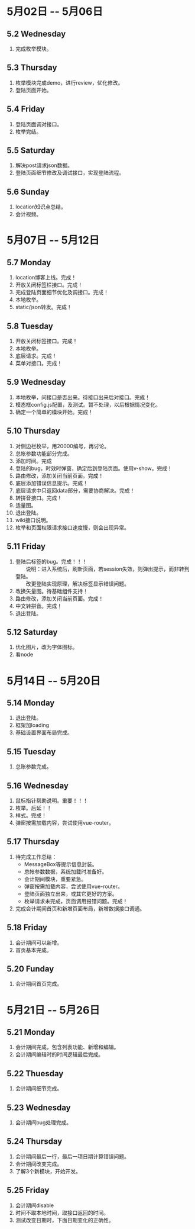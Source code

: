 # 5月02日 -- 5月06日

## 5.2 Wednesday
1. 完成枚举模块。

## 5.3 Thursday
1. 枚举模块完成demo，进行review，优化修改。
2. 登陆页面开始。

## 5.4 Friday
1. 登陆页面调对接口。
2. 枚举完结。

## 5.5 Saturday
1. 解决post请求json数据。
2. 登陆页面细节修改及调试接口，实现登陆流程。

## 5.6 Sunday
1. location知识点总结。
2. 会计视频。

# 5月07日 -- 5月12日

## 5.7 Monday
1. location博客上线。完成！
2. 开放关闭标签栏接口。完成！
3. 完成登陆页面细节优化及调接口。完成！
4. 本地枚举。
5. static/json转发。完成！

## 5.8 Tuesday
1. 开放关闭标签接口。完成！
2. 本地枚举。
3. 底层请求。完成！
4. 菜单对接口。完成！

## 5.9 Wednesday
1. 本地枚举，问接口是否出来。待接口出来后对接口。完成！
2. 模态框config.js配置，及测试。暂不处理，以后根据情况变化。
3. 确定一个简单的模块开始。完成！

## 5.10 Thursday
1. 对侧边栏枚举，用20000编号，再讨论。
2. 总帐参数功能部分完成。
3. 添加时间。完成
4. 登陆的bug，时效时弹窗，确定后到登陆页面。使用v-show。完成！
5. 路由修改，添加关闭当前页面。完成！
6. 底层添加错误信息提示。完成！
7. 底层请求中只返回data部分，需要协商解决。完成！
8. 转拼音接口。完成！
9. 适量图。
10. 退出登陆。
11. wiki接口说明。
12. 枚举和页面权限请求接口速度慢，则会出现异常。

## 5.11 Friday
1. 登陆后标签的bug。完成！！！  
　　说明：进入系统后，刷新页面，若session失效，则弹出提示，而非转到登陆。  
　　改更登陆实现原理，解决标签显示错误问题。
2. 改换矢量图。待基础组件支持！
3. 路由修改，添加关闭当前页面。完成！
4. 中文转拼音。完成！
5. 退出登陆。

## 5.12 Saturday
1. 优化图片，改为字体图标。
2. 看node

# 5月14日 -- 5月20日

## 5.14 Monday
1. 退出登陆。
2. 框架加loading
3. 基础设置界面布局完成。

## 5.15 Tuesday
1. 总账参数完成。

## 5.16 Wednesday
1. 鼠标指针帮助说明。重要！！！
2. 枚举。后延！！
3. 样式。完成！
4. 弹窗按需加载内容，尝试使用vue-router。

## 5.17 Thursday
1. 待完成工作总结：
    * MessageBox等提示信息封装。
    * 总帐参数数据，系统加载时准备好。
    * 会计期间模块，重要紧急。
    * 弹窗按需加载内容，尝试使用vue-router。
    * 登陆页面独立出来，或其它更好的方案。
    * 枚举请求未完成，页面调用报错问题。完成！
2. 完成会计期间首页和新增页面布局，新增数据接口调通。

## 5.18 Friday
1. 会计期间可以新增。
2. 首页基本完成。

## 5.20 Funday
1. 会计期间首页完成。

# 5月21日 -- 5月26日

## 5.21 Monday
1. 会计期间完成，包含列表功能、新增和编辑。
2. 会计期间编辑时的时间逻辑最后完成。

## 5.22 Thuesday
1. 会计期间细节完成。

## 5.23 Wednesday
1. 会计期间bug处理完成。

## 5.24 Thursday
1. 会计期间最后一行，最后一项日期计算错误问题。
2. 会计期间改变完成。
3. 了解3个新模块，开始开发。

## 5.25 Friday
1. 会计期间disable
2. 时间不取本地时间，取接口返回的时间。
3. 测试改变日期时，下面日期变化的正确性。
